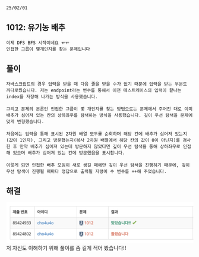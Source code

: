 `25/02/01`

## 1012: 유기농 배추

```Plain text
이제 DFS BFS 시작이네요 ㅠㅠ
인접한 그룹이 몇개인지를 찾는 문제입니다
```

## 풀이

```Plain text
자바스크립트의 경우 입력을 받을 때 다음 줄을 받을 수가 없기 때문에 입력을 받는 부분도 까다로웠습니다. 저는 endpoint라는 변수를 통해서 이전 테스트케이스의 입력이 끝나는 index를 저장해 나가는 방식을 사용했습니다.

그리고 문제의 본론인 인접한 그룹이 몇 개인지를 찾는 방법으로는 문제에서 주어진 대로 이미 배추가 심어져 있는 칸의 상하좌우를 탐색하는 방식을 사용했습니다. 깊이 우선 탐색을 문제에 맞게 변형했습니다.

처음에는 입력을 통해 표시된 2차원 배열 모두를 순회하며 해당 칸에 배추가 심어져 있는지(값이 1인지), 그리고 방문했는지(복사 2차원 배열에서 해당 칸의 값이 0이 아닌지)를 검사한 후 만약 배추가 심어져 있는데 방문하지 않았다면 깊이 우선 탐색을 통해 상하좌우로 인접해 있으며 배추가 심어져 있는 칸에 방문했음을 표시합니다.

이렇게 되면 인접한 배추 모임이 새로 생길 때에만 깊이 우선 탐색을 진행하기 때문에, 깊이 우선 탐색이 진행될 때마다 정답으로 출력될 지렁이 수 변수를 ++해 주었습니다.
```

## 해결

![alt text](image.png)
저 자신도 이해하기 위해 풀이를 좀 길게 적어 봤습니다!!
